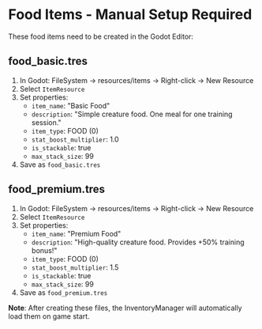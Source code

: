 # Food Items - Manual Setup Required

These food items need to be created in the Godot Editor:

## food_basic.tres
1. In Godot: FileSystem → resources/items → Right-click → New Resource
2. Select `ItemResource`
3. Set properties:
   - `item_name`: "Basic Food"
   - `description`: "Simple creature food. One meal for one training session."
   - `item_type`: FOOD (0)
   - `stat_boost_multiplier`: 1.0
   - `is_stackable`: true
   - `max_stack_size`: 99
4. Save as `food_basic.tres`

## food_premium.tres
1. In Godot: FileSystem → resources/items → Right-click → New Resource
2. Select `ItemResource`
3. Set properties:
   - `item_name`: "Premium Food"
   - `description`: "High-quality creature food. Provides +50% training bonus!"
   - `item_type`: FOOD (0)
   - `stat_boost_multiplier`: 1.5
   - `is_stackable`: true
   - `max_stack_size`: 99
4. Save as `food_premium.tres`

**Note**: After creating these files, the InventoryManager will automatically load them on game start.

